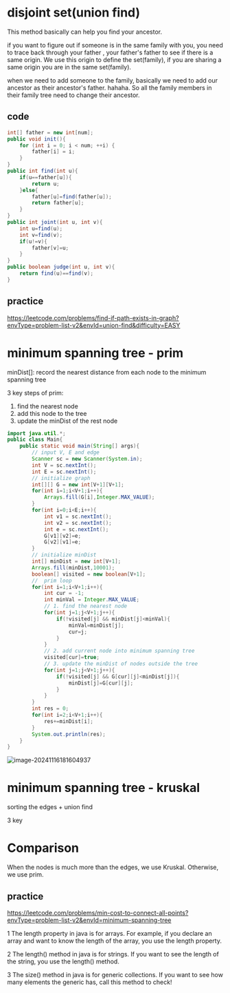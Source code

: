 # disjoint set(union find)

This method basically can help you find your ancestor.

if you want to figure out if  someone is in the same family with you, you need to trace back through your father , your father's father to see if there is a same origin. We use this origin to define the set(family), if you  are sharing a same origin you are in the same set(family).

when we need to add someone to the family, basically we need to add our ancestor as their ancestor's father. hahaha. So all the family members in their family tree need to change their ancestor.



## code

```java
int[] father = new int[num];
public void init(){
    for (int i = 0; i < num; ++i) {
        father[i] = i;
    }
}
public int find(int u){
    if(u==father[u]){
        return u;
    }else{
        father[u]=find(father[u]);
        return father[u];
    }
}
public int joint(int u, int v){
    int u=find(u);
    int v=find(v);
    if(u!=v){
        father[v]=u;
    }
}
public boolean judge(int u, int v){
	return find(u)==find(v);
}
```

## practice

https://leetcode.com/problems/find-if-path-exists-in-graph?envType=problem-list-v2&envId=union-find&difficulty=EASY

# minimum spanning tree - prim

minDist[]: record the nearest distance from each node to the minimum spanning tree

3 key steps of prim: 

1. find the nearest node 
2. add this node to the tree 
3. update the minDist of the rest node

```java
import java.util.*;
public class Main{
    public static void main(String[] args){
        // input V, E and edge
        Scanner sc = new Scanner(System.in);
        int V = sc.nextInt();
        int E = sc.nextInt();
        // initialize graph
        int[][] G = new int[V+1][V+1];
        for(int i=1;i<V+1;i++){
            Arrays.fill(G[i],Integer.MAX_VALUE);
        }
        for(int i=0;i<E;i++){
            int v1 = sc.nextInt();
            int v2 = sc.nextInt();
            int e = sc.nextInt();
            G[v1][v2]=e;
            G[v2][v1]=e;
        }
        // initialize minDist
        int[] minDist = new int[V+1];
        Arrays.fill(minDist,10001);
        boolean[] visited = new boolean[V+1];
        //  prim loop
        for(int i=1;i<V+1;i++){
            int cur = -1;
            int minVal = Integer.MAX_VALUE;
            // 1. find the nearest node
            for(int j=1;j<V+1;j++){
                if(!visited[j] && minDist[j]<minVal){
                    minVal=minDist[j];
                    cur=j;
                }
            }
            // 2. add current node into minimum spanning tree
            visited[cur]=true;
            // 3. update the minDist of nodes outside the tree
            for(int j=1;j<V+1;j++){
                if(!visited[j] && G[cur][j]<minDist[j]){
                    minDist[j]=G[cur][j];
                }
            }
        }
        int res = 0;
        for(int i=2;i<V+1;i++){
            res+=minDist[i];
        }
        System.out.println(res);
    }
}
```

![image-20241116181604937](D:\sde\algorithm\pics\image-20241116181604937.png)

# minimum spanning tree - kruskal

sorting the edges + union find

3 key

# Comparison

When the nodes is much more than the edges, we use Kruskal. Otherwise, we use prim.



## practice

https://leetcode.com/problems/min-cost-to-connect-all-points?envType=problem-list-v2&envId=minimum-spanning-tree

1 The length property in java is for arrays. For example, if you declare an array and want to know the length of the array, you use the length property.

2 The length() method in java is for strings. If you want to see the length of the string, you use the length() method.

3 The size() method in java is for generic collections. If you want to see how many elements the generic has, call this method to check!
